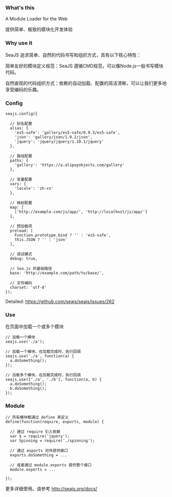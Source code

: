 ### What's this

A Module Loader for the Web

提供简单、极致的模块化开发体验

### Why use it

SeaJS 追求简单、自然的代码书写和组织方式，具有以下核心特性：

简单友好的模块定义规范：SeaJS 遵循CMD规范，可以像Node.js一般书写模块代码。

自然直观的代码组织方式：依赖的自动加载、配置的简洁清晰，可以让我们更多地享受编码的乐趣。

### Config

```
seajs.config({

  // 别名配置
  alias: {
    'es5-safe': 'gallery/es5-safe/0.9.3/es5-safe',
    'json': 'gallery/json/1.0.2/json',
    'jquery': 'jquery/jquery/1.10.1/jquery'
  },

  // 路径配置
  paths: {
    'gallery': 'https://a.alipayobjects.com/gallery'
  },

  // 变量配置
  vars: {
    'locale': 'zh-cn'
  },

  // 映射配置
  map: [
    ['http://example.com/js/app/', 'http://localhost/js/app/']
  ],

  // 预加载项
  preload: [
    Function.prototype.bind ? '' : 'es5-safe',
    this.JSON ? '' : 'json'
  ],

  // 调试模式
  debug: true,

  // Sea.js 的基础路径
  base: 'http://example.com/path/to/base/',

  // 文件编码
  charset: 'utf-8'
});
```

Detailed: https://github.com/seajs/seajs/issues/262

### Use

在页面中加载一个或多个模块

```
// 加载一个模块
seajs.use('./a');

// 加载一个模块，在加载完成时，执行回调
seajs.use('./a', function(a) {
  a.doSomething();
});

// 加载多个模块，在加载完成时，执行回调
seajs.use(['./a', './b'], function(a, b) {
  a.doSomething();
  b.doSomething();
});
```

### Module

```
// 所有模块都通过 define 来定义
define(function(require, exports, module) {

  // 通过 require 引入依赖
  var $ = require('jquery');
  var Spinning = require('./spinning');

  // 通过 exports 对外提供接口
  exports.doSomething = ...

  // 或者通过 module.exports 提供整个接口
  module.exports = ...

});
```

更多详细使用。请参考 http://seajs.org/docs/
